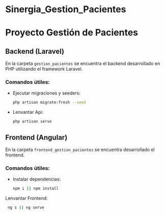 # Sinergia_Gestion_Pacientes

# Proyecto Gestión de Pacientes

## Backend (Laravel)

En la carpeta `gestion_pacientes` se encuentra el backend desarrollado en PHP utilizando el framework Laravel.

### Comandos útiles:

- Ejecutar migraciones y seeders:
  ```bash
  php artisan migrate:fresh --seed

- Lenvantar Api:
  ```bash
  php artisan serve

## Frontend (Angular)

En la carpeta `frontend_gestion_pacientes` se encuentra desarrollado el frontend.

### Comandos útiles:

- Instalar dependencias:
  ```bash
  npm i || npm install

Lenvantar Frontend:
  ```bash
   ng s || ng serve
